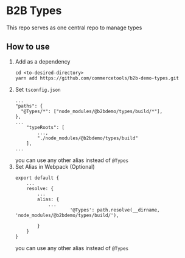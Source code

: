 # B2B Types
This repo serves as one central repo to manage types

## How to use
1. Add as a dependency
    ```
    cd <to-desired-directory>
    yarn add https://github.com/commercetools/b2b-demo-types.git
    ```
1. Set `tsconfig.json`
    ```
    ...
    "paths": {
      "@Types/*": ["node_modules/@b2bdemo/types/build/*"],
    },
    ...
        "typeRoots": [
            ...,
            "./node_modules/@b2bdemo/types/build"
        ],
    ...

    ```
    you can use any other alias instead of `@Types`
1. Set Alias in Webpack (Optional)
    ```
    export default {
        ...
        resolve: {
            ...
            alias: {
                ...
                        '@Types': path.resolve(__dirname, 'node_modules/@b2bdemo/types/build/'),

            }
        }
    }
    ```
    you can use any other alias instead of `@Types`
